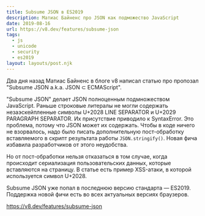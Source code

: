 ```yaml
---
title: Subsume JSON в ES2019
description: Матиас Байненс про JSON как подможество JavaScript
date: 2019-08-16
url: https://v8.dev/features/subsume-json
tags:
  - js
  - unicode
  - security
  - es2019
layout: layouts/post.njk
---
```

Два дня назад Матиас Байненс в блоге v8 написал статью про пропозал "Subsume JSON a.k.a. JSON ⊂ ECMAScript".

"Subsume JSON" делает JSON полноценным подмножеством JavaScript. Раньше строковые литералы не могли содержать незаэскейпленные символы U+2028 LINE SEPARATOR и U+2029 PARAGRAPH SEPARATOR. Их присутствие приводило к SyntaxError. Это проблема, потому что JSON может их содержать. Чтобы в коде ничего не взорвалось, надо было писать дополнительную пост-обработку вставляемого в скрипт результата работы `JSON.stringify()`. Новая фича избавила разработчиков от этого неудобства.

Но от пост-обработки нельзя отказаться в том случае, когда происходит сериализация пользовательских данных, которые вставляются на страницу. В статье есть пример XSS-атаки, в которой используется символ U+2028.

Subsume JSON уже попал в последнюю версию стандарта — ES2019. Поддержка новой фичи есть во всех актуальных версиях браузеров.

https://v8.dev/features/subsume-json
